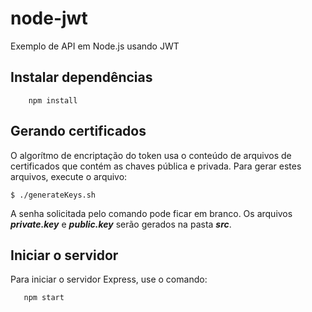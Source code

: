 # node-jwt
Exemplo de API em Node.js usando JWT

## Instalar dependências
```
    npm install
```

## Gerando certificados

O algorítmo de encriptação do token usa o conteúdo de arquivos de certificados que contém as chaves pública e privada. Para gerar estes arquivos, execute o arquivo:

```
$ ./generateKeys.sh
```
A senha solicitada pelo comando pode ficar em branco. Os arquivos **_private.key_** e **_public.key_** serão gerados na pasta **_src_**.

## Iniciar o servidor
Para iniciar o servidor Express, use o comando:

```
   npm start
```